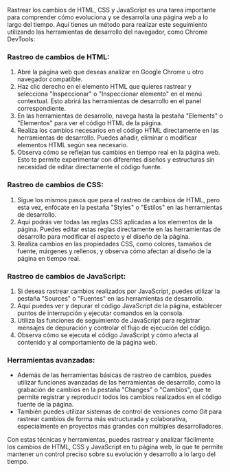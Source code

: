 Rastrear los cambios de HTML, CSS y JavaScript es una tarea importante para comprender cómo evoluciona y se desarrolla una página web a lo largo del tiempo. Aquí tienes un método para realizar este seguimiento utilizando las herramientas de desarrollo del navegador, como Chrome DevTools:

### Rastreo de cambios de HTML:
1. Abre la página web que deseas analizar en Google Chrome u otro navegador compatible.
2. Haz clic derecho en el elemento HTML que quieres rastrear y selecciona "Inspeccionar" o "Inspeccionar elemento" en el menú contextual. Esto abrirá las herramientas de desarrollo en el panel correspondiente.
3. En las herramientas de desarrollo, navega hasta la pestaña "Elements" o "Elementos" para ver el código HTML de la página.
4. Realiza los cambios necesarios en el código HTML directamente en las herramientas de desarrollo. Puedes añadir, eliminar o modificar elementos HTML según sea necesario.
5. Observa cómo se reflejan tus cambios en tiempo real en la página web. Esto te permite experimentar con diferentes diseños y estructuras sin necesidad de editar directamente el código fuente.

### Rastreo de cambios de CSS:
1. Sigue los mismos pasos que para el rastreo de cambios de HTML, pero esta vez, enfócate en la pestaña "Styles" o "Estilos" en las herramientas de desarrollo.
2. Aquí podrás ver todas las reglas CSS aplicadas a los elementos de la página. Puedes editar estas reglas directamente en las herramientas de desarrollo para modificar el aspecto y el diseño de la página.
3. Realiza cambios en las propiedades CSS, como colores, tamaños de fuente, márgenes y rellenos, y observa cómo afectan al diseño de la página en tiempo real.

### Rastreo de cambios de JavaScript:
1. Si deseas rastrear cambios realizados por JavaScript, puedes utilizar la pestaña "Sources" o "Fuentes" en las herramientas de desarrollo.
2. Aquí puedes ver y depurar el código JavaScript de la página, establecer puntos de interrupción y ejecutar comandos en la consola.
3. Utiliza las funciones de seguimiento de JavaScript para registrar mensajes de depuración y controlar el flujo de ejecución del código.
4. Observa cómo se ejecuta el código JavaScript y cómo afecta al contenido y al comportamiento de la página web.

### Herramientas avanzadas:
- Además de las herramientas básicas de rastreo de cambios, puedes utilizar funciones avanzadas de las herramientas de desarrollo, como la grabación de cambios en la pestaña "Changes" o "Cambios", que te permite registrar y reproducir todos los cambios realizados en el código fuente de la página.
- También puedes utilizar sistemas de control de versiones como Git para rastrear cambios de forma más estructurada y colaborativa, especialmente en proyectos más grandes con múltiples desarrolladores.

Con estas técnicas y herramientas, puedes rastrear y analizar fácilmente los cambios de HTML, CSS y JavaScript en tu página web, lo que te permite mantener un control preciso sobre su evolución y desarrollo a lo largo del tiempo.